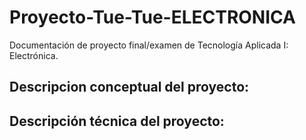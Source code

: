 # Proyecto-Tue-Tue-ELECTRONICA
Documentación de proyecto final/examen de Tecnología Aplicada I: Electrónica.

## Descripcion conceptual del proyecto:


## Descripción técnica del proyecto:
